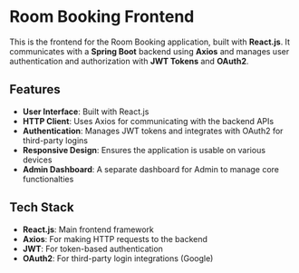 # Room Booking Frontend

This is the frontend for the Room Booking application, built with **React.js**. It communicates with a **Spring Boot** backend using **Axios** and manages user authentication and authorization with **JWT Tokens** and **OAuth2**.

## Features

- **User Interface**: Built with React.js
- **HTTP Client**: Uses Axios for communicating with the backend APIs
- **Authentication**: Manages JWT tokens and integrates with OAuth2 for third-party logins
- **Responsive Design**: Ensures the application is usable on various devices
- **Admin Dashboard**: A separate dashboard for Admin to manage core functionalties

## Tech Stack

- **React.js**: Main frontend framework
- **Axios**: For making HTTP requests to the backend
- **JWT**: For token-based authentication
- **OAuth2**: For third-party login integrations (Google)
